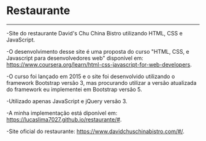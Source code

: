 # Restaurante
-------------

-Site do restaurante David's Chu China Bistro utilizando HTML, CSS e JavaScript.

-O desenvolvimento desse site é uma proposta do curso "HTML, CSS, e Javascript para desenvolvedores web" 
 disponível em: https://www.coursera.org/learn/html-css-javascript-for-web-developers.

-O curso foi lançado em 2015 e o site foi desenvolvido utilizando o framework Bootstrap versão 3, mas procurando utilizar a versão atualizada do framework eu implementei em Bootstrap versão 5.

-Utilizado apenas JavaScript e jQuery versão 3.

-A minha implementação está diponível em: https://lucaslima7027.github.io/restaurante/#.

-Site oficial do restaurante: https://www.davidchuschinabistro.com/#/.

